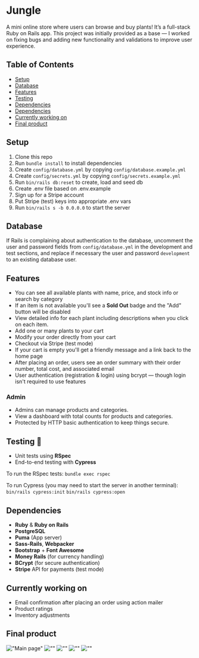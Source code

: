 # Jungle

A mini online store where users can browse and buy plants! It’s a full-stack Ruby on Rails app. This project was initially provided as a base — I worked on fixing bugs and adding new functionality and validations to improve user experience.

## Table of Contents

- [Setup](#setup)
- [Database](#database)
- [Features](#features)
- [Testing](#testing)
- [Dependencies](#dependencies)
- [Dependencies](#dependencies)
- [Currently working on](#currently-working-on)
- [Final product](#currently-working-on)

## Setup

1. Clone this repo
2. Run `bundle install` to install dependencies
3. Create `config/database.yml` by copying `config/database.example.yml`
4. Create `config/secrets.yml` by copying `config/secrets.example.yml`
5. Run `bin/rails db:reset` to create, load and seed db
6. Create .env file based on .env.example
7. Sign up for a Stripe account
8. Put Stripe (test) keys into appropriate .env vars
9. Run `bin/rails s -b 0.0.0.0` to start the server

## Database

If Rails is complaining about authentication to the database, uncomment the user and password fields from `config/database.yml` in the development and test sections, and replace if necessary the user and password `development` to an existing database user.

## Features

- You can see all available plants with name, price, and stock info or search by category
- If an item is not available you'll see a **Sold Out** badge and the "Add" button will be disabled
- View detailed info for each plant including descriptions when you click on each item.
- Add one or many plants to your cart
- Modify your order directly from your cart
- Checkout via Stripe (test mode)
- If your cart is empty you'll get a friendly message and a link back to the home page
- After placing an order, users see an order summary with their order number, total cost, and associated email
- User authentication (registration & login) using bcrypt — though login isn't required to use features

### Admin

- Admins can manage products and categories.
- View a dashboard with total counts for products and categories.
- Protected by HTTP basic authentication to keep things secure.

## Testing 📓

- Unit tests using **RSpec**
- End-to-end testing with **Cypress**

To run the RSpec tests:
`bundle exec rspec`

To run Cypress (you may need to start the server in another terminal):
`bin/rails cypress:init`
`bin/rails cypress:open`

## Dependencies

- **Ruby** & **Ruby on Rails**
- **PostgreSQL**
- **Puma** (App server)
- **Sass-Rails**, **Webpacker**
- **Bootstrap** + **Font Awesome**
- **Money Rails** (for currency handling)
- **BCrypt** (for secure authentication)
- **Stripe** API for payments (test mode)

## Currently working on

- Email confirmation after placing an order using action mailer
- Product ratings
- Inventory adjustments

## Final product
!["Main page"]()
![""]()
![""]()
![""]()
![""]()
